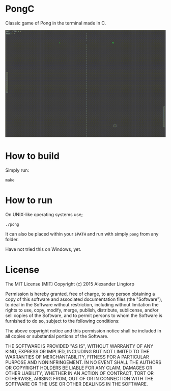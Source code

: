 # PongC
Classic game of Pong in the terminal made in C.

![](screenshots/gameplay.gif)

# How to build
Simply run:
```shell
make
```

# How to run
On UNIX-like operating systems use;
```shell
./pong
```

It can also be placed within your `$PATH` and run with simply `pong` from any folder.

Have not tried this on Windows, yet.

# License
The MIT License (MIT)
Copyright (c) 2015 Alexander Lingtorp

Permission is hereby granted, free of charge, to any person obtaining a copy of this software and associated documentation files (the "Software"), to deal in the Software without restriction, including without limitation the rights to use, copy, modify, merge, publish, distribute, sublicense, and/or sell copies of the Software, and to permit persons to whom the Software is furnished to do so, subject to the following conditions:

The above copyright notice and this permission notice shall be included in all copies or substantial portions of the Software.

THE SOFTWARE IS PROVIDED "AS IS", WITHOUT WARRANTY OF ANY KIND, EXPRESS OR IMPLIED, INCLUDING BUT NOT LIMITED TO THE WARRANTIES OF MERCHANTABILITY, FITNESS FOR A PARTICULAR PURPOSE AND NONINFRINGEMENT. IN NO EVENT SHALL THE AUTHORS OR COPYRIGHT HOLDERS BE LIABLE FOR ANY CLAIM, DAMAGES OR OTHER LIABILITY, WHETHER IN AN ACTION OF CONTRACT, TORT OR OTHERWISE, ARISING FROM, OUT OF OR IN CONNECTION WITH THE SOFTWARE OR THE USE OR OTHER DEALINGS IN THE SOFTWARE.
